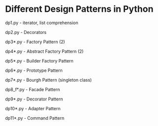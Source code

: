 # Different Design Patterns in Python

dp1.py - iterator, list comprehension

dp2.py - Decorators

dp3*.py - Factory Pattern (2)

dp4*.py - Abstract Factory Pattern (2)

dp5*.py - Builder Factory Pattern

dp6*.py - Prototype Pattern

dp7*.py - Bourgh Pattern (singleton class)

dp8_f*.py - Facade Pattern

dp9*.py - Decorator Pattern

dp10*.py - Adapter Pattern

dp11*.py - Command Pattern
